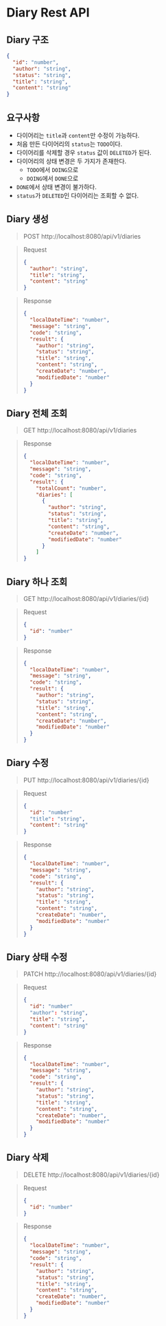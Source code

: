 # Diary Rest API

## Diary 구조

```json
{
  "id": "number",
  "author": "string",
  "status": "string",
  "title": "string",
  "content": "string"
}
```

## 요구사항

* 다이어리는 `title`과 `content`만 수정이 가능하다.
* 처음 만든 다이어리의 `status`는 `TODO`이다.
* 다이어리를 삭제할 경우 `status` 값이 `DELETED`가 된다.
* 다이어리의 상태 변경은 두 가지가 존재한다.
  * `TODO`에서 `DOING`으로
  * `DOING`에서 `DONE`으로
* `DONE`에서 상태 변경이 불가하다.
* `status`가 `DELETED`인 다이어리는 조회할 수 없다.

## Diary 생성

> POST http://localhost:8080/api/v1/diaries

> Request
> ```json
> {
>   "author": "string",
>   "title": "string",
>   "content": "string"
> }
> ```

> Response
> ```json
> {
>   "localDateTime": "number",
>   "message": "string",
>   "code": "string",
>   "result": {
>     "author": "string",
>     "status": "string",
>     "title": "string",
>     "content": "string",
>     "createDate": "number",
>     "modifiedDate": "number"
>   }
> }
> ```

## Diary 전체 조회

> GET http://localhost:8080/api/v1/diaries

> Response
> ```json
> {
>   "localDateTime": "number",
>   "message": "string",
>   "code": "string",
>   "result": {
>     "totalCount": "number",
>     "diaries": [
>       {
>         "author": "string",
>         "status": "string",
>         "title": "string",
>         "content": "string",
>         "createDate": "number",
>         "modifiedDate": "number"
>       }
>     ]
> }
> ```

## Diary 하나 조회

> GET http://localhost:8080/api/v1/diaries/{id}

> Request
> ```json
> {
>   "id": "number"
> }
> ```

> Response
> ```json
> {
>   "localDateTime": "number",
>   "message": "string",
>   "code": "string",
>   "result": {
>     "author": "string",
>     "status": "string",
>     "title": "string",
>     "content": "string",
>     "createDate": "number",
>     "modifiedDate": "number"
>   }
> }
> ```

## Diary 수정

> PUT http://localhost:8080/api/v1/diaries/{id}

> Request
> ```json
> {
>   "id": "number"
>   "title": "string",
>   "content": "string"
> }
> ```

> Response
> ```json
> {
>   "localDateTime": "number",
>   "message": "string",
>   "code": "string",
>   "result": {
>     "author": "string",
>     "status": "string",
>     "title": "string",
>     "content": "string",
>     "createDate": "number",
>     "modifiedDate": "number"
>   }
> }
> ```

## Diary 상태 수정

> PATCH http://localhost:8080/api/v1/diaries/{id}

> Request
> ```json
> {
>   "id": "number"
>   "author": "string",
>   "title": "string",
>   "content": "string"
> }
> ```

> Response
> ```json
> {
>   "localDateTime": "number",
>   "message": "string",
>   "code": "string",
>   "result": {
>     "author": "string",
>     "status": "string",
>     "title": "string",
>     "content": "string",
>     "createDate": "number",
>     "modifiedDate": "number"
>   }
> }
> ```

## Diary 삭제

> DELETE http://localhost:8080/api/v1/diaries/{id}

> Request
> ```json
> {
>   "id": "number"
> }
> ```

> Response
> ```json
> {
>   "localDateTime": "number",
>   "message": "string",
>   "code": "string",
>   "result": {
>     "author": "string",
>     "status": "string",
>     "title": "string",
>     "content": "string",
>     "createDate": "number",
>     "modifiedDate": "number"
>   }
> }
> ```